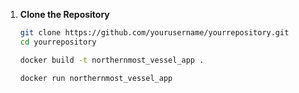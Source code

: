 1. **Clone the Repository**
   ```bash
   git clone https://github.com/yourusername/yourrepository.git
   cd yourrepository

   docker build -t northernmost_vessel_app .

   docker run northernmost_vessel_app